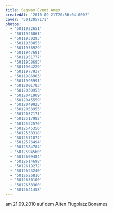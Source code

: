```yaml
---
title: Segway Event Amex
createdAt: '2010-09-21T20:56:04.000Z'
cover: '5012057171'
photos:
  - '5011922651'
  - '5011926861'
  - '5011930293'
  - '5011933853'
  - '5011936929'
  - '5011947681'
  - '5011951777'
  - '5011958695'
  - '5011964229'
  - '5011977937'
  - '5011986903'
  - '5011995991'
  - '5012001783'
  - '5012030953'
  - '5012041909'
  - '5012045559'
  - '5012049925'
  - '5012053955'
  - '5012057171'
  - '5012517982'
  - '5012522576'
  - '5012545356'
  - '5012558318'
  - '5012571874'
  - '5012576494'
  - '5012584784'
  - '5012594560'
  - '5012609484'
  - '5012614698'
  - '5012619272'
  - '5012623240'
  - '5012626816'
  - '5012630100'
  - '5012638300'
  - '5012641458'
---
```


am 21.09.2010 auf dem Alten Flugplatz Bonames